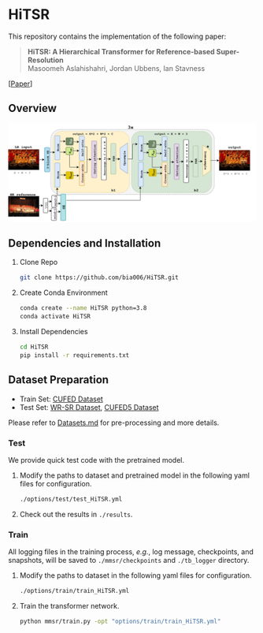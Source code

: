 # HiTSR

This repository contains the implementation of the following paper:
> **HiTSR: A Hierarchical Transformer for Reference-based Super-Resolution**<br>
> Masoomeh Aslahishahri, Jordan Ubbens, Ian Stavness<br>

[[Paper]()]

## Overview
![overall_structure](./assets/HiTSR.jpg)

## Dependencies and Installation

1. Clone Repo

   ```bash
   git clone https://github.com/bia006/HiTSR.git
   ```

2. Create Conda Environment
   ```bash
   conda create --name HiTSR python=3.8
   conda activate HiTSR
   ```

3. Install Dependencies

   ```bash
   cd HiTSR
   pip install -r requirements.txt
   ```

## Dataset Preparation

- Train Set: [CUFED Dataset](https://drive.google.com/drive/folders/1hGHy36XcmSZ1LtARWmGL5OK1IUdWJi3I)
- Test Set: [WR-SR Dataset](https://drive.google.com/drive/folders/16UKRu-7jgCYcndOlGYBmo5Pp0_Mq71hP?usp=sharing), [CUFED5 Dataset](https://drive.google.com/file/d/1Fa1mopExA9YGG1RxrCZZn7QFTYXLx6ph/view)

Please refer to [Datasets.md](datasets/DATASETS.md) for pre-processing and more details.

### Test

We provide quick test code with the pretrained model.

1. Modify the paths to dataset and pretrained model in the following yaml files for configuration.

    ```bash
    ./options/test/test_HiTSR.yml
    ```

2.  Check out the results in `./results`.


### Train

All logging files in the training process, *e.g.*, log message, checkpoints, and snapshots, will be saved to `./mmsr/checkpoints` and `./tb_logger` directory.

1. Modify the paths to dataset in the following yaml files for configuration.
   ```bash
   ./options/train/train_HiTSR.yml
   ```

2. Train the transformer network.
   ```bash
   python mmsr/train.py -opt "options/train/train_HiTSR.yml"
   ```


